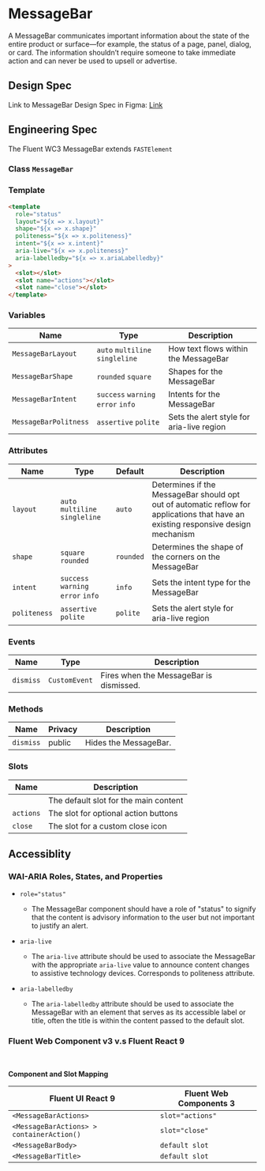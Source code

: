 # MessageBar

A MessageBar communicates important information about the state of the entire product or surface—for example, the status of a page, panel, dialog, or card. The information shouldn’t require someone to take immediate action and can never be used to upsell or advertise.

## Design Spec

Link to MessageBar Design Spec in Figma: [Link](https://www.figma.com/file/bKlUyX5FpvpiVelldHdYtI/MessageBar?type=design&node-id=3408-194151&mode=design&t=6FqaliFB9iOrRiaB-0)

## Engineering Spec

The Fluent WC3 MessageBar extends `FASTElement`

### Class `MessageBar`

### Template

```html
<template
  role="status"
  layout="${x => x.layout}"
  shape="${x => x.shape}"
  politeness="${x => x.politeness}"
  intent="${x => x.intent}"
  aria-live="${x => x.politeness}"
  aria-labelledby="${x => x.ariaLabelledby}"
>
  <slot></slot>
  <slot name="actions"></slot>
  <slot name="close"></slot>
</template>
```

### **Variables**

| Name                  | Type                               | Description                               |
| --------------------- | ---------------------------------- | ----------------------------------------- |
| `MessageBarLayout`    | `auto` `multiline` `singleline`    | How text flows within the MessageBar      |
| `MessageBarShape`     | `rounded` `square`                 | Shapes for the MessageBar                 |
| `MessageBarIntent`    | `success` `warning` `error` `info` | Intents for the MessageBar                |
| `MessageBarPolitness` | `assertive` `polite`               | Sets the alert style for aria-live region |

### **Attributes**

| Name         | Type                               | Default   | Description                                                                                                                        |
| ------------ | ---------------------------------- | --------- | ---------------------------------------------------------------------------------------------------------------------------------- |
| `layout`     | `auto` `multiline` `singleline`    | `auto`    | Determines if the MessageBar should opt out of automatic reflow for applications that have an existing responsive design mechanism |
| `shape`      | `square` `rounded`                 | `rounded` | Determines the shape of the corners on the MessageBar                                                                              |
| `intent`     | `success` `warning` `error` `info` | `info`    | Sets the intent type for the MessageBar                                                                                            |
| `politeness` | `assertive` `polite`               | `polite`  | Sets the alert style for aria-live region                                                                                          |

### **Events**

| Name      | Type          | Description                             |
| --------- | ------------- | --------------------------------------- |
| `dismiss` | `CustomEvent` | Fires when the MessageBar is dismissed. |

### **Methods**

| Name      | Privacy | Description           |
| --------- | ------- | --------------------- |
| `dismiss` | public  | Hides the MessageBar. |

### **Slots**

| Name      | Description                           |
| --------- | ------------------------------------- |
|           | The default slot for the main content |
| `actions` | The slot for optional action buttons  |
| `close`   | The slot for a custom close icon      |

## **Accessiblity**

### **WAI-ARIA Roles, States, and Properties**

- `role="status"`

  - The MessageBar component should have a role of "status" to signify that the content is advisory information to the user but not important to justify an alert.

- `aria-live`

  - The `aria-live` attribute should be used to associate the MessageBar with the appropriate `aria-live` value to announce content changes to assistive technology devices. Corresponds to politeness attribute.

- `aria-labelledby`

  - The `aria-labelledby` attribute should be used to associate the MessageBar with an element that serves as its accessible label or title, often the title is within the content passed to the default slot.

### **Fluent Web Component v3 v.s Fluent React 9**

<br />

**Component and Slot Mapping**

| Fluent UI React 9                         | Fluent Web Components 3 |
| ----------------------------------------- | ----------------------- |
| `<MessageBarActions>`                     | `slot="actions"`        |
| `<MessageBarActions> > containerAction()` | `slot="close"`          |
| `<MessageBarBody>`                        | `default slot`          |
| `<MessageBarTitle> `                      | `default slot`          |
